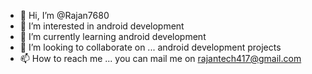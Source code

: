 - 👋 Hi, I’m @Rajan7680
- 👀 I’m interested in android development
- 🌱 I’m currently learning android development
- 💞️ I’m looking to collaborate on ... android development projects
- 📫 How to reach me ... you can mail me on rajantech417@gmail.com

<!---
Rajan7680/Rajan7680 is a ✨ special ✨ repository because its `README.md` (this file) appears on your GitHub profile.
You can click the Preview link to take a look at your changes.
--->
